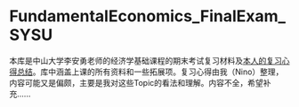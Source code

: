 # FundamentalEconomics_FinalExam_SYSU

本库是中山大学李安勇老师的经济学基础课程的期末考试复习材料及[本人的复习心得总结](https://github.com/LovelyBuggies/Markdown_FundamentalEconomics_FinalExamReview/blob/master/FundamentalEconomy_FinalExam_SYSU.pdf)。库中涵盖上课的所有资料和一些拓展项。复习心得由我（Nino）整理，内容可能又是偏颇，主要是我对这些Topic的看法和理解。内容不全，希望补充......


